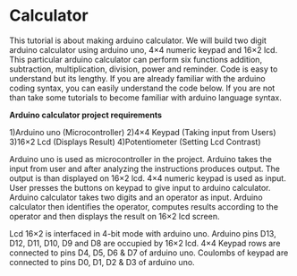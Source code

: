 # Calculator

This tutorial is about making arduino calculator. We will build two digit arduino calculator using arduino uno, 4×4 numeric keypad and 16×2 lcd. This particular arduino calculator can perform six functions addition, subtraction, multiplication, division, power and reminder. Code is easy to understand but its lengthy. If you are already familiar with the arduino coding syntax, you can easily understand the code below. If you are not than take some tutorials to become familiar with arduino language syntax. 


**Arduino calculator project requirements**


1)Arduino uno     (Microcontroller)
2)4×4 Keypad      (Taking input from Users)
3)16×2 Lcd        (Displays Result)
4)Potentiometer   (Setting Lcd Contrast)


Arduino uno is used as microcontroller in the project. Arduino takes the input from user and after analyzing the instructions produces output. The output is than displayed on 16×2 lcd. 4×4 numeric keypad is used as input. User presses the buttons on keypad to give input to arduino calculator. Arduino calculator takes two digits and an operator as input. Arduino calculator then identifies the operator, computes results according to the operator and then displays the result on 16×2 lcd screen.

Lcd 16×2 is interfaced in 4-bit mode with arduino uno. Arduino pins D13, D12, D11, D10, D9 and D8 are occupied by 16×2 lcd. 4×4 Keypad rows are connected to pins  D4, D5, D6 & D7 of arduino uno. Coulombs of keypad are connected to pins D0, D1, D2 & D3 of arduino uno. 
